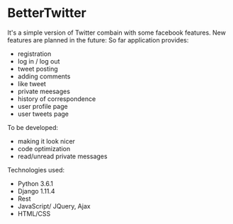# BetterTwitter 

It's a simple version of Twitter combain with some facebook features. New features are planned in the future:
So far application provides:
- registration
- log in / log out
- tweet posting
- adding comments
- like tweet
- private meesages
- history of correspondence
- user profile page
- user tweets page

To be developed:
- making it look nicer
- code optimization
- read/unread private messages

Technologies used:
- Python 3.6.1
- Django 1.11.4
- Rest
- JavaScript/ JQuery, Ajax
- HTML/CSS






